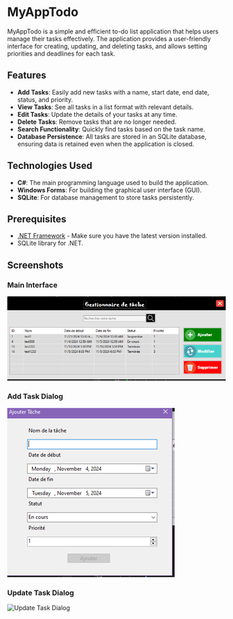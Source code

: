 # MyAppTodo

MyAppTodo is a simple and efficient to-do list application that helps users manage their tasks effectively. The application provides a user-friendly interface for creating, updating, and deleting tasks, and allows setting priorities and deadlines for each task.

## Features

- **Add Tasks**: Easily add new tasks with a name, start date, end date, status, and priority.
- **View Tasks**: See all tasks in a list format with relevant details.
- **Edit Tasks**: Update the details of your tasks at any time.
- **Delete Tasks**: Remove tasks that are no longer needed.
- **Search Functionality**: Quickly find tasks based on the task name.
- **Database Persistence**: All tasks are stored in an SQLite database, ensuring data is retained even when the application is closed.

## Technologies Used

- **C#**: The main programming language used to build the application.
- **Windows Forms**: For building the graphical user interface (GUI).
- **SQLite**: For database management to store tasks persistently.

## Prerequisites

- [.NET Framework](https://dotnet.microsoft.com/download) - Make sure you have the latest version installed.
- SQLite library for .NET.


## Screenshots

### Main Interface
![Main Interface](myapptodo/images/main_interface.png)

### Add Task Dialog
![Add Task Dialog](myapptodo/images/add_task_dialog.png)

### Update Task Dialog
![Update Task Dialog](myapptodo/images/update_task_dialog.png)
 
